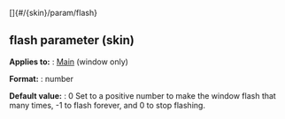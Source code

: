 []{#/{skin}/param/flash}
## flash parameter (skin)
**Applies to:**
:   [Main](#/%7Bskin%7D/control/main) (window only)
<!-- -->
**Format:**
:   number
<!-- -->
**Default value:**
:   0
Set to a positive number to make the window flash that many times, -1 to
flash forever, and 0 to stop flashing.